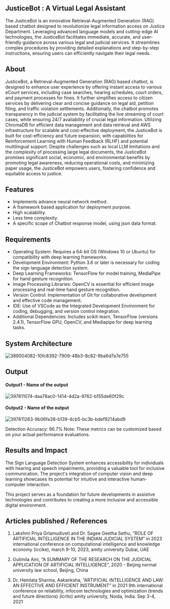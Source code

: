 ## JusticeBot : A Virtual Legal Assistant
The JusticeBot is an innovative Retrieval-Augmented Generation (RAG) based chatbot designed to revolutionize legal information access on Justice Department. Leveraging advanced language models and cutting-edge AI technologies, the JusticeBot facilitates immediate, accurate, and user-friendly guidance across various legal and judicial services. It streamlines complex procedures by providing detailed explanations and step-by-step instructions, ensuring users can efficiently navigate their legal needs.

## About
JusticeBot, a Retrieval-Augmented Generation (RAG) based chatbot, is designed to enhance user experience by offering instant access to various eCourt services, including case searches, hearing schedules, court orders, and payment processes for fines. It further simplifies access to citizen services by delivering clear and concise guidance on legal aid, petition filing, and traffic violation settlements. Additionally, the chatbot promotes transparency in the judicial system by facilitating the live streaming of court cases, while ensuring 24/7 availability of crucial legal information.
Utilizing ChromaDB for efficient data management and data retrieval and AWS infrastructure for scalable and cost-effective deployment, the JusticeBot is built for cost-efficiency and future expansion, with capabilities for Reinforcement Learning with Human Feedback (RLHF) and potential multilingual support. Despite challenges such as local LLM limitations and the complexity of processing large legal documents, the JusticeBot promises significant social, economic, and environmental benefits by promoting legal awareness, reducing operational costs, and minimizing paper usage, the JusticeBot empowers users, fostering confidence and equitable access to justice.

## Features
<!--List the features of the project as shown below-->
- Implements advance neural network method.
- A framework based application for deployment purpose.
- High scalability.
- Less time complexity.
- A specific scope of Chatbot response model, using json data format.

## Requirements
<!--List the requirements of the project as shown below-->
* Operating System: Requires a 64-bit OS (Windows 10 or Ubuntu) for compatibility with deep learning frameworks.
* Development Environment: Python 3.6 or later is necessary for coding the sign language detection system.
* Deep Learning Frameworks: TensorFlow for model training, MediaPipe for hand gesture recognition.
* Image Processing Libraries: OpenCV is essential for efficient image processing and real-time hand gesture recognition.
* Version Control: Implementation of Git for collaborative development and effective code management.
* IDE: Use of VSCode as the Integrated Development Environment for coding, debugging, and version control integration.
* Additional Dependencies: Includes scikit-learn, TensorFlow (versions 2.4.1), TensorFlow GPU, OpenCV, and Mediapipe for deep learning tasks.

## System Architecture
<!--Embed the system architecture diagram as shown below-->

![389004082-10fc8392-7909-48b3-8c82-9ba6d7a7e755](https://github.com/user-attachments/assets/1f808e0b-3839-40cc-871c-d7b025208b56)


## Output

<!--Embed the Output picture at respective places as shown below as shown below-->
#### Output1 - Name of the output

![397811074-daa78ac0-1414-4d2a-9762-b155de60f29c](https://github.com/user-attachments/assets/6e944364-15bd-49dd-8293-acad4ec41303)

#### Output2 - Name of the output

![397811263-9b06fa38-b139-4cb5-bc3b-bdef9214abd9](https://github.com/user-attachments/assets/144691a5-6342-4c16-9d74-3b81d500e75a)


Detection Accuracy: 96.7%
Note: These metrics can be customized based on your actual performance evaluations.


## Results and Impact
<!--Give the results and impact as shown below-->
The Sign Language Detection System enhances accessibility for individuals with hearing and speech impairments, providing a valuable tool for inclusive communication. The project's integration of computer vision and deep learning showcases its potential for intuitive and interactive human-computer interaction.

This project serves as a foundation for future developments in assistive technologies and contributes to creating a more inclusive and accessible digital environment.

## Articles published / References
1. Lakshmi Priya Grlamudiveti and Dr. Sagee Geetha Sethu, “ROLE OF ARTIFICIAL INTELLIGENCE IN THE INDIAN JUDICIAL SYSTEM” in 2023 international conference on computational intelligence and knowledge economy (iccike), march 9-10, 2023, amity university Dubai, UAE

2. Gulimila Aini, “A SUMMARY OF THE RESEARCH ON THE JUDICIAL APPLICATION OF ARTIFICIAL INTELLIGENCE”, 2020 - Beijing normal university law school, Beijing, China

3. Dr. Hemlata Sharma, Aakanksha, “ARTIFICIAL INTELLIGENCE AND LAW: AN EFFECTIVE AND EFFICIENT INSTRUMENT” in 2021 9th international conference on reliability, infocom technologies and optimization (trends and future directions) (icrito) amity university, Noida, India. Sep 3-4, 2021





